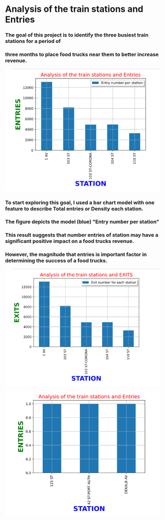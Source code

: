 
# Analysis of the train stations and Entries
### The goal of this project is to identify the three busiest train stations for a period of 
### three months to place food trucks near them to better increase revenue.
![](https://github.com/Rawan-qahtani/T5-EDA/blob/main/picture%201.png)


### To start exploring this goal, I used a bar chart model with one feature to describe Total entries or Density each station.
### The figure depicts the model (blue) "Entry number per station"
### This result suggests that number entries of station may have a significant positive impact on a food trucks revenue. 
### However, the magnitude  that entries is  important factor in determining the success of a food trucks.

![](https://github.com/Rawan-qahtani/T5-EDA/blob/main/picture%202.png)

![](https://github.com/Rawan-qahtani/T5-EDA/blob/main/picture%203.png)
